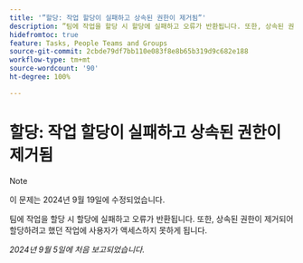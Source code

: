 ```yaml
---
title: '”할당: 작업 할당이 실패하고 상속된 권한이 제거됨”'
description: ”팀에 작업을 할당 시 할당에 실패하고 오류가 반환됩니다. 또한, 상속된 권한이 제거되어 할당하려고 했던 작업에 사용자가 액세스하지 못하게 됩니다.”
hidefromtoc: true
feature: Tasks, People Teams and Groups
source-git-commit: 2cbde79df7bb110e083f8e8b65b319d9c682e188
workflow-type: tm+mt
source-wordcount: '90'
ht-degree: 100%

---
```


# 할당: 작업 할당이 실패하고 상속된 권한이 제거됨

>[!NOTE]
>
>이 문제는 2024년 9월 19일에 수정되었습니다.

팀에 작업을 할당 시 할당에 실패하고 오류가 반환됩니다. 또한, 상속된 권한이 제거되어 할당하려고 했던 작업에 사용자가 액세스하지 못하게 됩니다.

_2024년 9월 5일에 처음 보고되었습니다._
